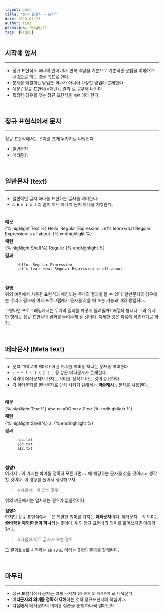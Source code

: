 ```yaml
---
layout: post
title: "정규 표현식 - 문자"
date: 2020-01-23
author: tiaz
permalink: /RegEx/4
tags: [RegEx]
---
```

## 시작에 앞서
---
- 정규 표현식도 하나의 언어이다. 반복 숙달을 기본으로 기본적인 문법을 이해하고 내것으로 하는 것을 목표로 한다.
- 문제를 해결하는 방법은 하나가 아니며 다양한 방법이 존재한다.
- 예문 / 정규 표현식(=패턴) / 결과 로 공부해 나간다.
- 특정한 경우를 찾는 정규 표현식을 `패턴` 이라 한다.

<br/>

## 정규 표현식에서 문자
---
정규 표현식에서는 문자를 크게 두가지로 나눠진다.
- 일반문자
- 메타문자

<br/>

## 일반문자 (text)
---

- 일반적인 글자 하나를 표현하는 글자를 의미한다.
- `A B C 1 2 3` 과 같이 하나 하나가 문자 하나를 지칭한다.

<br/>

<p style="margin: 5px 0;"><strong>예문</strong></p>
{% highlight Text %}
Hello, Regular Expression.
Let's learn what Regular Expression is all about.
{% endhighlight %}
<br/>

<p style="margin: 5px 0;"><strong>패턴</strong></p>
{% highlight Shell %}
Regular
{% endhighlight %}
<br/>

<p style="margin: 5px 0;"><strong>결과</strong></p>
<figure class="highlight">
<pre>
<code class="language-shell" data-lang="shell">Hello, <span class="ow">Regular</span> Expression.
Let's learn what <span class="ow">Regular</span> Expression is all about.</code>
</pre>
</figure>
<br/>

**설명**<br/>
위의 예문에서 사용한 표현식과 매칭되는 두개의 결과를 볼 수 있다.
일반문자의 경우에는 우리가 평소에 여러 프로그램에서 문자를 찾을 때 쓰는 기능과 거의 동일하다. 

그렇다면 프로그래밍에서는 두개의 결과를 어떻게 돌려줄까? 배열의 형태나 그와 유사한 형태로 정규 표현식의 결과를 돌려주게 될 것이다. 자세한 것은 다음에 확인하기로 하자.

<br/>

## 메타문자 (Meta text)
---

- 문자 그대로의 의마가 아닌 특수한 의미를 지니는 문자를 의미한다.
- `. + * ? ( ) { } [ ]` 등 같은 메타문자가 존재한다.
- 각각의 메타문자가 가지는 의미를 정확히 아는 것이 중요하다.
- 각 메타문자를 일반문자로 인식 시키기 위해서는 **역슬래시** `\` 문자를 사용한다.

<br/>

<p style="margin: 5px 0;"><strong>예문</strong></p>
{% highlight Text %}
abc.txt
aBC.txt
a12.txt
{% endhighlight %}
<br/>

<p style="margin: 5px 0;"><strong>패턴</strong></p>
{% highlight Shell %}
a.
{% endhighlight %}
<br/>

<p style="margin: 5px 0;"><strong>결과</strong></p>
<figure class="highlight">
<pre>
<code class="language-shell" data-lang="shell"><span class="ow">ab</span>c.txt
<span class="ow">aB</span>c.txt
<span class="ow">a1</span>2.txt</code>
</pre>
</figure>
<br/>

**설명1**<br/>
여기서 `.` 이 가지는 의미를 정확히 모른다면 `a.` 에 해당하는 문자를 찾을 것이라고 생각할 것이다. 이 경우를 풀어서 생각해보자.
>a 다음에 . 이 오는 경우

위의 예문에서는 일치하는 경우가 없을것이다.
<br/>

**설명2** <br/>
하지만 정규 표현식에서 `.` 은 특별한 의미를 가지는 **메타문자**이다. 메타문자  `.` 의 의미는 **줄바꿈을 제외한 문자 하나**라는 뜻이다. 위의 정규 표현식의 의미를 풀어쓰자면 아래와 같다.

> a 다음에 아무 글자가 오는 경우

그 결과로 a로 시작하는 `ab` `aB` `a1` 이라는 3개의 결과를 찾게된다. 

<br/>

## 마무리
---
- 정규 표현식에서 문자는 크게 두가지 `일반문자` 와 `메타문자` 로 나눠진다.
- **메타문자의 의미를 정확히 이해**하는 것이 정규표현식의 핵심이다.
- 다음에서 메타문자의 의미를 실습을 통해 하나씩 알아보자.

<br/>


